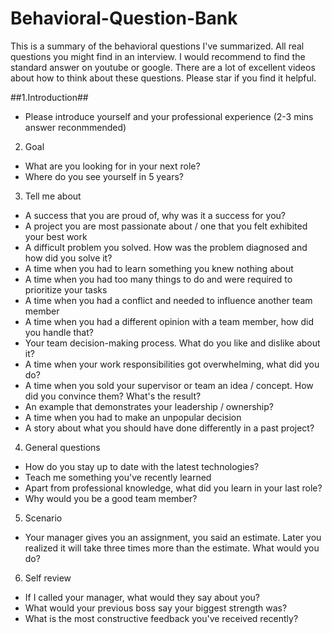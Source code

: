 # Behavioral-Question-Bank
This is a summary of the behavioral questions I've summarized. All real questions you might find in an interview. I would recommend to find the standard answer on youtube or google. There are a lot of excellent videos about how to think about these questions. Please star if you find it helpful. 


##1.Introduction##
- Please introduce yourself and your professional experience (2-3 mins answer reconmmended)

2. Goal
- What are you looking for in your next role?
- Where do you see yourself in 5 years?

3. Tell me about
- A success that you are proud of, why was it a success for you?
- A project you are most passionate about / one that you felt exhibited your best work
- A difficult problem you solved. How was the problem diagnosed and how did you solve it?
- A time when you had to learn something you knew nothing about
- A time when you had too many things to do and were required to prioritize your tasks
- A time when you had a conflict and needed to influence another team member
- A time when you had a different opinion with a team member, how did you handle that?
- Your team decision-making process. What do you like and dislike about it?
- A time when your work responsibilities got overwhelming, what did you do?
- A time when you sold your supervisor or team an idea / concept. How did you convince them? What's the result?
- An example that demonstrates your leadership / ownership? 
- A time when you had to make an unpopular decision
- A story about what you should have done differently in a past project?
 
4. General questions
- How do you stay up to date with the latest technologies?
- Teach me something you've recently learned
- Apart from professional knowledge, what did you learn in your last role?
- Why would you be a good team member?
 
5. Scenario 
- Your manager gives you an assignment, you said an estimate. Later you realized it will take three times more than the estimate. What would you do?
 
6. Self review
- If I called your manager, what would they say about you?
- What would your previous boss say your biggest strength was?
- What is the most constructive feedback you've received recently? 
